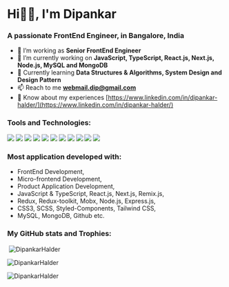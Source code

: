 <h1>Hi👋🏻, I'm Dipankar</h1>
<h3>A passionate FrontEnd Engineer, in Bangalore, India</h3>

- 🔭 I’m working as **Senior FrontEnd Engineer**
- 🔭 I’m currently working on **JavaScript, TypeScript, React.js, Next.js, Node.js, MySQL and MongoDB**
- 🌱 Currently learning **Data Structures & Algorithms, System Design and Design Pattern**
- 📫 Reach to me **[webmail.dip@gmail.com](mailto:webmail.dip@gmail.com)**
- 📄 Know about my experiences [https://www.linkedin.com/in/dipankar-halder/](https://www.linkedin.com/in/dipankar-halder/)


<h3>Tools and Technologies:</h3>

![](https://img.shields.io/badge/JavaScript-informational?style=flat&logo=JAVASCRIPT&logoColor=000000&color=FFFF00)
![](https://img.shields.io/badge/TypeScript-informational?style=flat&logo=TYPESCRIPT&logoColor=white&color=007acc)
![](https://img.shields.io/badge/React-informational?style=flat&logo=REACT&logoColor=ffffff&color=61dafb)
![](https://img.shields.io/badge/Redux-informational?style=flat&logo=redux&logoColor=white&color=764abc)
![](https://img.shields.io/badge/Next.js-informational?style=flat&logo=next.js&logoColor=white&color=000000)
![](https://img.shields.io/badge/Node.js-informational?style=flat&logo=node.js&logoColor=white&color=6DA55F)
![](https://img.shields.io/badge/Express.js-informational?style=flat&logo=express&logoColor=white&color=8c8c8c)
![](https://img.shields.io/badge/Mysql-informational?style=flat&logo=mysql&logoColor=white&color=F29111)
![](https://img.shields.io/badge/MongoDB-informational?style=flat&logo=mongodb&logoColor=white&color=4DB33D)
![](https://img.shields.io/badge/HTML5-informational?style=flat&logo=HTML5&logoColor=white&color=e34c26)
![](https://img.shields.io/badge/CSS3-informational?style=flat&logo=CSS3&logoColor=white&color=0074d9)


<h3>Most application developed with:</h3>

- FrontEnd Development,
- Micro-frontend Development,
- Product Application Development,
- JavaScript & TypeScript, React.js, Next.js, Remix.js,
- Redux, Redux-toolkit, Mobx, Node.js, Express.js,
- CSS3, SCSS, Styled-Components, Tailwind CSS, 
- MySQL, MongoDB, Github etc.

<h3>My GitHub stats and Trophies:</h3>

<p>&nbsp;<img align="center" src="https://github-readme-stats.vercel.app/api?username=DipankarHalder&show_icons=true&locale=en" alt="DipankarHalder" /></p>

<p><img align="center" src="https://github-readme-streak-stats.herokuapp.com/?user=DipankarHalder&" alt="DipankarHalder" /></p>

<p><img align="center" src="https://github-readme-stats.vercel.app/api/top-langs/?username=DipankarHalder&hide_border=false&include_all_commits=false&count_private=false&layout=compact" alt="DipankarHalder" /></p>
